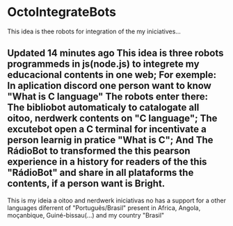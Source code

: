 # OctoIntegrateBots
This idea is thee robots for integration of the my iniciatives...

Updated 14 minutes ago
This idea is three robots programmeds in js(node.js) to integrete my educacional contents in one web; For exemple: In aplication discord one person want to know "What is C language" The robots enter there: The bibliobot automaticaly to catalogate all oitoo, nerdwerk contents on "C language"; The excutebot open a C terminal for incentivate a person learnig in pratice "What is C"; And The RádioBot to transformed the this pearson experience in a history for readers of the this "RádioBot" and share in all plataforms the contents, if a person want is Bright.
--------

This is my ideia a oitoo and nerdwerk iniciativas no has a support for a other languages diferrent of "Português/Brasil" present in Africa, Angola, moçanbique, Guiné-bissau(...) and my country "Brasil"
